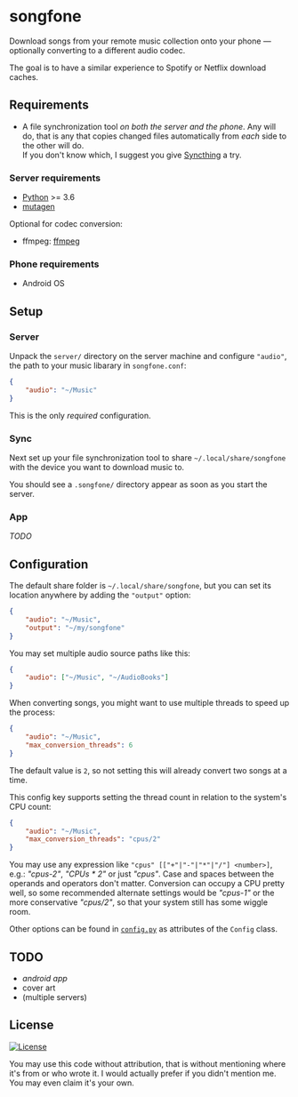 
# songfone

Download songs from your remote music collection onto your phone — optionally converting
to a different audio codec.

The goal is to have a similar experience to Spotify or Netflix download caches.


## Requirements

* A file synchronization tool *on both the server and the phone*. Any will do, that is
any that copies changed files automatically from *each* side to the other will do.
<br>If you don't know which, I suggest you give [Syncthing](https://syncthing.net) a
try.

### Server requirements

* [Python](https://python.org) >= 3.6
* [mutagen](https://github.com/quodlibet/mutagen)

Optional for codec conversion:
* ffmpeg: [ffmpeg](https://ffmpeg.org)

### Phone requirements

* Android OS


## Setup

### Server

Unpack the `server/` directory on the server machine and configure `"audio"`, the path
to your music libarary in `songfone.conf`:

```json
{
    "audio": "~/Music"
}
```
This is the only *required* configuration.

### Sync

Next set up your file synchronization tool to share `~/.local/share/songfone` with the
device you want to download music to.

You should see a `.songfone/` directory appear as soon as you start the server.

### App

*TODO*


## Configuration

The default share folder is `~/.local/share/songfone`, but you can set its location
anywhere by adding the `"output"` option:

```json
{
    "audio": "~/Music",
    "output": "~/my/songfone"
}
```

You may set multiple audio source paths like this:

```json
{
    "audio": ["~/Music", "~/AudioBooks"]
}
```

When converting songs, you might want to use multiple threads to speed up the process:

```json
{
    "audio": "~/Music",
    "max_conversion_threads": 6
}
```
The default value is `2`, so not setting this will already convert two songs at a time.

This config key supports setting the thread count in relation to the system's CPU count:

```json
{
    "audio": "~/Music",
    "max_conversion_threads": "cpus/2"
}
```
You may use any expression like `"cpus" [["+"|"-"|"*"|"/"] <number>]`, e.g.: *"cpus-2"*,
*"CPUs \* 2"* or just *"cpus"*. Case and spaces between the operands and operators don't
matter. Conversion can occupy a CPU pretty well, so some recommended alternate settings
would be *"cpus-1"* or the more conservative *"cpus/2"*, so that your system still has
some wiggle room.

Other options can be found in [`config.py`](server/config.py) as attributes of
the `Config` class.


## TODO

* *android app*
* cover art
* (multiple servers)


## License

[![License](https://img.shields.io/github/license/grandchild/songfone.svg)](
    https://creativecommons.org/publicdomain/zero/1.0/)

You may use this code without attribution, that is without mentioning where it's from or
who wrote it. I would actually prefer if you didn't mention me. You may even claim it's
your own.
